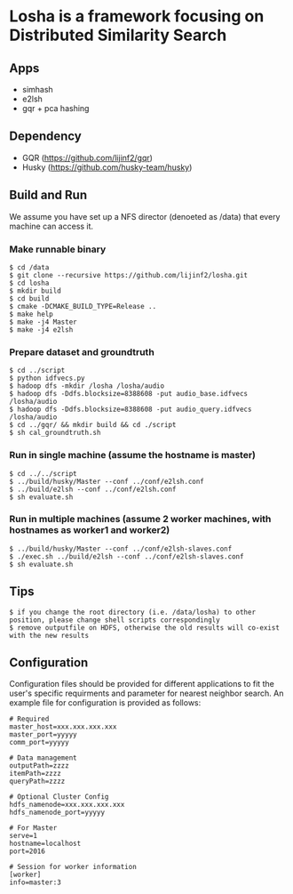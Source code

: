 # Losha is a framework focusing on Distributed Similarity Search

## Apps
  - simhash
  - e2lsh
  - gqr + pca hashing

## Dependency
  - GQR (https://github.com/lijinf2/gqr)
  - Husky (https://github.com/husky-team/husky)

## Build and Run

We assume you have set up a NFS director (denoeted as /data) that every machine can access it. 

### Make runnable binary

    $ cd /data
    $ git clone --recursive https://github.com/lijinf2/losha.git
    $ cd losha
    $ mkdir build
    $ cd build
    $ cmake -DCMAKE_BUILD_TYPE=Release ..  
    $ make help                     
    $ make -j4 Master
    $ make -j4 e2lsh 

### Prepare dataset and groundtruth
    $ cd ../script
    $ python idfvecs.py
    $ hadoop dfs -mkdir /losha /losha/audio
    $ hadoop dfs -Ddfs.blocksize=8388608 -put audio_base.idfvecs /losha/audio
    $ hadoop dfs -Ddfs.blocksize=8388608 -put audio_query.idfvecs /losha/audio
    $ cd ../gqr/ && mkdir build && cd ./script
    $ sh cal_groundtruth.sh

### Run in single machine (assume the hostname is master)
    $ cd ../../script
    $ ../build/husky/Master --conf ../conf/e2lsh.conf
    $ ../build/e2lsh --conf ../conf/e2lsh.conf
    $ sh evaluate.sh

### Run in multiple machines (assume 2 worker machines, with hostnames as worker1 and worker2)
    $ ../build/husky/Master --conf ../conf/e2lsh-slaves.conf
    $ ./exec.sh ../build/e2lsh --conf ../conf/e2lsh-slaves.conf
    $ sh evaluate.sh

## Tips
    $ if you change the root directory (i.e. /data/losha) to other position, please change shell scripts correspondingly
    $ remove outputfile on HDFS, otherwise the old results will co-exist with the new results

## Configuration
Configuration files should be provided for different applications to fit the user's specific requirments and parameter for nearest neighbor search. An example file for configuration is provided as follows:

    # Required
    master_host=xxx.xxx.xxx.xxx
    master_port=yyyyy
    comm_port=yyyyy

    # Data management
    outputPath=zzzz
    itemPath=zzzz
    queryPath=zzzz

    # Optional Cluster Config
    hdfs_namenode=xxx.xxx.xxx.xxx
    hdfs_namenode_port=yyyyy

    # For Master
    serve=1
    hostname=localhost
    port=2016

    # Session for worker information
    [worker]
    info=master:3
